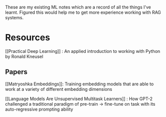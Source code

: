These are my existing ML notes which are a record of all the things I've learnt. Figured this would help me to get more experience working with RAG systems.

# Resources

[[Practical Deep Learning]] : An applied introduction to working with Python by Ronald Kneusel

## Papers

[[Matryoshka Embeddings]]: Training embedding models that are able to work at a variety of different embedding dimensions

[[Language Models Are Unsupervised Multitask Learners]] : How GPT-2 challenged a traditional paradigm of pre-train -> fine-tune on task with its auto-regressive prompting ability
